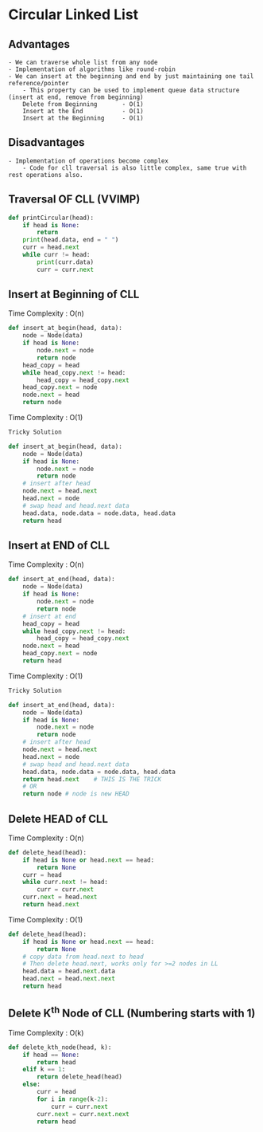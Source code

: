 # Circular Linked List

## Advantages
    - We can traverse whole list from any node
    - Implementation of algorithms like round-robin
    - We can insert at the beginning and end by just maintaining one tail reference/pointer
        - This property can be used to implement queue data structure (insert at end, remove from beginning)
        Delete from Beginning       - O(1)
        Insert at the End           - O(1)
        Insert at the Beginning     - O(1)

## Disadvantages
    - Implementation of operations become complex
        - Code for cll traversal is also little complex, same true with rest operations also.

## Traversal OF CLL (VVIMP)
```python
def printCircular(head):
    if head is None:
        return
    print(head.data, end = " ")
    curr = head.next
    while curr != head:
        print(curr.data)
        curr = curr.next
```

## Insert at Beginning of CLL
Time Complexity : O(n)
```python
def insert_at_begin(head, data):
    node = Node(data)
    if head is None:
        node.next = node
        return node
    head_copy = head
    while head_copy.next != head:
        head_copy = head_copy.next
    head_copy.next = node
    node.next = head
    return node
```
Time Complexity : O(1)
```python
Tricky Solution

def insert_at_begin(head, data):
    node = Node(data)
    if head is None:
        node.next = node
        return node
    # insert after head
    node.next = head.next
    head.next = node
    # swap head and head.next data
    head.data, node.data = node.data, head.data
    return head
```

## Insert at END of CLL
Time Complexity : O(n)
```python
def insert_at_end(head, data):
    node = Node(data)
    if head is None:
        node.next = node
        return node
    # insert at end
    head_copy = head
    while head_copy.next != head:
        head_copy = head_copy.next
    node.next = head
    head_copy.next = node
    return head
```
Time Complexity : O(1)
```python
Tricky Solution

def insert_at_end(head, data):
    node = Node(data)
    if head is None:
        node.next = node
        return node
    # insert after head
    node.next = head.next
    head.next = node
    # swap head and head.next data
    head.data, node.data = node.data, head.data
    return head.next    # THIS IS THE TRICK    
    # OR
    return node # node is new HEAD
```

## Delete HEAD of CLL
Time Complexity : O(n)
```python
def delete_head(head):
    if head is None or head.next == head:
        return None
    curr = head
    while curr.next != head:
        curr = curr.next
    curr.next = head.next
    return head.next
```
Time Complexity : O(1)
```python
def delete_head(head):
    if head is None or head.next == head:
        return None
    # copy data from head.next to head
    # Then delete head.next, works only for >=2 nodes in LL
    head.data = head.next.data
    head.next = head.next.next
    return head
```

## Delete K<sup>th</sup> Node of CLL (Numbering starts with 1)
Time Complexity : O(k)
```python
def delete_kth_node(head, k):
    if head == None:
        return head
    elif k == 1:
        return delete_head(head)
    else:
        curr = head
        for i in range(k-2):
            curr = curr.next
        curr.next = curr.next.next
        return head
```